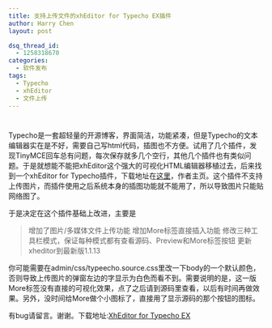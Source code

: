 ```yaml
---
title: 支持上传文件的xhEditor for Typecho EX插件
author: Harry Chen
layout: post

dsq_thread_id:
  - 1258318670
categories:
  - 软件发布
tags:
  - Typecho
  - xhEditor
  - 文件上传
---
```

# 

  Typecho是一套超轻量的开源博客，界面简洁，功能紧凑，但是Typecho的文本编辑器实在是不好，需要自己写html代码，插图也不方便。试用了几个插件，发现TinyMCE回车总有问题，每次保存就多几个空行，其他几个插件也有类似问题。于是就想能不能把xhEditor这个强大的可视化HTML编辑器移植过去，后来找到一个xhEditor for Typecho插件，下载地址在[这里][1]，作者主页。这个插件不支持上传图片，而插件使用之后系统本身的插图功能就不能用了，所以导致图片只能贴网络图了。

  于是决定在这个插件基础上改进，主要是

> 增加了图片/多媒体文件上传功能
增加More标签直接插入功能
修改三种工具栏模式，保证每种模式都有查看源码、Preview和More标签按钮
更新xheditor到最新版1.1.13

  你可能需要在admin/css/typeecho.source.css里改一下body的一个默认颜色，否则导致上传图片的弹窗左边的字显示为白色而看不到。需要说明的是，这一版More标签没有直接的可视化效果，点了之后请到源码里查看，以后有时间再做效果。另外，没时间给More做个小图标了，直接用了显示源码的那个按钮的图标。

  有bug请留言。谢谢。下载地址:[XhEditor for Typecho EX][2]

   [1]: http://115.com/file/atedbyls
   [2]: http://www.roybit.com/wp-content/uploads/2012/03/XhEditor-for-Typecho.rar (XhEditor for Typecho)

